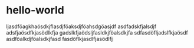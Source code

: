 # hello-world
ljasdföagkhaösdkjflasdjföaksdjföahsdgöasjdf
asdfadskfjalsdjf
adsfjaösdfkjasödlkfja
gadslkfjaödsljfasldkjföalsdkjfa
sdfasdöfljadslfkjaösdf
asdföalkdjföalsdkjfasd
fasdöflkjasdlfjasödlfj
